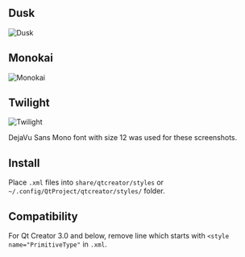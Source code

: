 Dusk
----
![Dusk][1]

Monokai
-------
![Monokai][2]

Twilight
--------
![Twilight][3]

DejaVu Sans Mono font with size 12 was used for these screenshots.

Install
--------

Place `.xml` files into `share/qtcreator/styles` or `~/.config/QtProject/qtcreator/styles/` folder.

Compatibility
-------------

For Qt Creator 3.0 and below, remove line which starts with `<style name="PrimitiveType"` in `.xml`.

  [1]: http://i.imgur.com/GQUiO7S.png
  [2]: http://i.imgur.com/0BEA7Zl.png
  [3]: http://i.imgur.com/Npi4UZo.png
